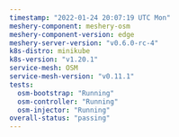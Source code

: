 ```yaml
---
timestamp: "2022-01-24 20:07:19 UTC Mon"
meshery-component: meshery-osm
meshery-component-version: edge
meshery-server-version: "v0.6.0-rc-4"
k8s-distro: minikube
k8s-version: "v1.20.1"
service-mesh: OSM
service-mesh-version: "v0.11.1"
tests:
  osm-bootstrap: "Running"
  osm-controller: "Running"
  osm-injector: "Running"
overall-status: "passing"
---
```

